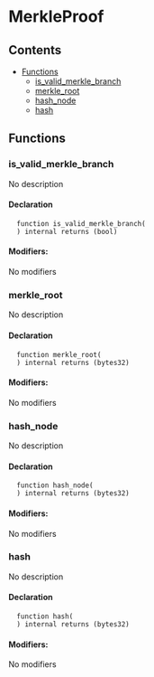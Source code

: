 # MerkleProof





## Contents
<!-- START doctoc generated TOC please keep comment here to allow auto update -->
<!-- DON'T EDIT THIS SECTION, INSTEAD RE-RUN doctoc TO UPDATE -->

- [Functions](#functions)
  - [is_valid_merkle_branch](#is_valid_merkle_branch)
  - [merkle_root](#merkle_root)
  - [hash_node](#hash_node)
  - [hash](#hash)

<!-- END doctoc generated TOC please keep comment here to allow auto update -->




## Functions

### is_valid_merkle_branch
No description


#### Declaration
```solidity
  function is_valid_merkle_branch(
  ) internal returns (bool)
```

#### Modifiers:
No modifiers



### merkle_root
No description


#### Declaration
```solidity
  function merkle_root(
  ) internal returns (bytes32)
```

#### Modifiers:
No modifiers



### hash_node
No description


#### Declaration
```solidity
  function hash_node(
  ) internal returns (bytes32)
```

#### Modifiers:
No modifiers



### hash
No description


#### Declaration
```solidity
  function hash(
  ) internal returns (bytes32)
```

#### Modifiers:
No modifiers





